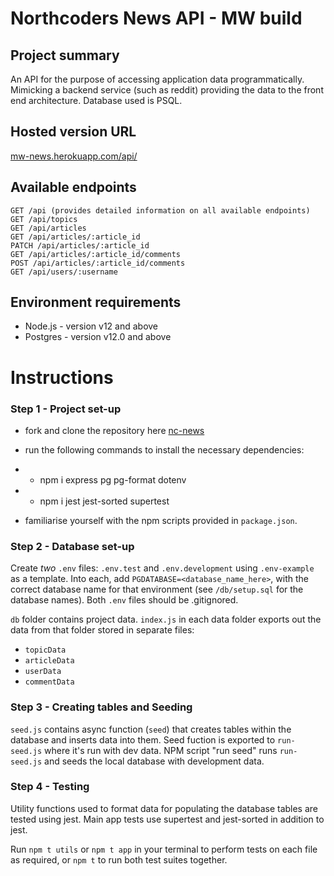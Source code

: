 # Northcoders News API - MW build

## Project summary

An API for the purpose of accessing application data programmatically. Mimicking a backend service (such as reddit) providing the data to the front end architecture. Database used is PSQL.

## Hosted version URL

[mw-news.herokuapp.com/api/](https://mw-news.herokuapp.com/api/)

## Available endpoints

```http
GET /api (provides detailed information on all available endpoints)
GET /api/topics
GET /api/articles
GET /api/articles/:article_id
PATCH /api/articles/:article_id
GET /api/articles/:article_id/comments
POST /api/articles/:article_id/comments
GET /api/users/:username
```

## Environment requirements

- Node.js - version v12 and above
- Postgres - version v12.0 and above

# Instructions

### Step 1 - Project set-up

- fork and clone the repository here [nc-news](https://github.com/maria-walker/be-nc-news)

- run the following commands to install the necessary dependencies:

- - npm i express pg pg-format dotenv
- - npm i jest jest-sorted supertest

- familiarise yourself with the npm scripts provided in `package.json`.

### Step 2 - Database set-up

Create _two_ `.env` files: `.env.test` and `.env.development` using `.env-example` as a template. Into each, add `PGDATABASE=<database_name_here>`, with the correct database name for that environment (see `/db/setup.sql` for the database names). Both `.env` files should be .gitignored.

`db` folder contains project data. `index.js` in each data folder exports out the data from that folder stored in separate files:

- `topicData`
- `articleData`
- `userData`
- `commentData`

### Step 3 - Creating tables and Seeding

`seed.js` contains async function (`seed`) that creates tables within the database and inserts data into them. Seed fuction is exported to `run-seed.js` where it's run with dev data. NPM script "run seed" runs `run-seed.js` and seeds the local database with development data.

### Step 4 - Testing

Utility functions used to format data for populating the database tables are tested using jest. Main app tests use supertest and jest-sorted in addition to jest.

Run `npm t utils` or `npm t app` in your terminal to perform tests on each file as required, or `npm t` to run both test suites together.
